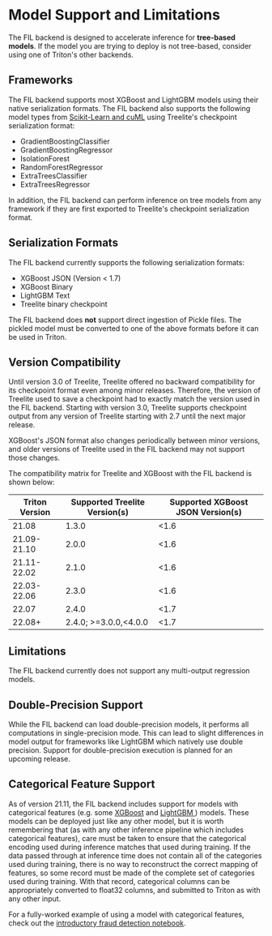 <!--
# Copyright (c) 2022, NVIDIA CORPORATION. All rights reserved.
#
# Redistribution and use in source and binary forms, with or without
# modification, are permitted provided that the following conditions
# are met:
#  * Redistributions of source code must retain the above copyright
#    notice, this list of conditions and the following disclaimer.
#  * Redistributions in binary form must reproduce the above copyright
#    notice, this list of conditions and the following disclaimer in the
#    documentation and/or other materials provided with the distribution.
#  * Neither the name of NVIDIA CORPORATION nor the names of its
#    contributors may be used to endorse or promote products derived
#    from this software without specific prior written permission.
#
# THIS SOFTWARE IS PROVIDED BY THE COPYRIGHT HOLDERS ``AS IS'' AND ANY
# EXPRESS OR IMPLIED WARRANTIES, INCLUDING, BUT NOT LIMITED TO, THE
# IMPLIED WARRANTIES OF MERCHANTABILITY AND FITNESS FOR A PARTICULAR
# PURPOSE ARE DISCLAIMED.  IN NO EVENT SHALL THE COPYRIGHT OWNER OR
# CONTRIBUTORS BE LIABLE FOR ANY DIRECT, INDIRECT, INCIDENTAL, SPECIAL,
# EXEMPLARY, OR CONSEQUENTIAL DAMAGES (INCLUDING, BUT NOT LIMITED TO,
# PROCUREMENT OF SUBSTITUTE GOODS OR SERVICES; LOSS OF USE, DATA, OR
# PROFITS; OR BUSINESS INTERRUPTION) HOWEVER CAUSED AND ON ANY THEORY
# OF LIABILITY, WHETHER IN CONTRACT, STRICT LIABILITY, OR TORT
# (INCLUDING NEGLIGENCE OR OTHERWISE) ARISING IN ANY WAY OUT OF THE USE
# OF THIS SOFTWARE, EVEN IF ADVISED OF THE POSSIBILITY OF SUCH DAMAGE.
-->

# Model Support and Limitations
The FIL backend is designed to accelerate inference for **tree-based models**.
If the model you are trying to deploy is not tree-based, consider using one of
Triton's other backends.

## Frameworks
The FIL backend supports most XGBoost and LightGBM models using their native
serialization formats. The FIL backend also supports the following model types
from [Scikit-Learn and cuML](docs/sklearn_and_cuml.md) using Treelite's checkpoint serialization format:

- GradientBoostingClassifier
- GradientBoostingRegressor
- IsolationForest
- RandomForestRegressor
- ExtraTreesClassifier
- ExtraTreesRegressor

In addition, the FIL backend can perform inference on tree models from any
framework if they are first exported to Treelite's checkpoint serialization
format.

## Serialization Formats
The FIL backend currently supports the following serialization formats:

- XGBoost JSON (Version < 1.7)
- XGBoost Binary
- LightGBM Text
- Treelite binary checkpoint

The FIL backend does **not** support direct ingestion of Pickle files. The
pickled model must be converted to one of the above formats before it can be
used in Triton.

## Version Compatibility
Until version 3.0 of Treelite, Treelite offered no backward compatibility
for its checkpoint format even among minor releases. Therefore, the version
of Treelite used to save a checkpoint had to exactly match the version used in
the FIL backend. Starting with version 3.0, Treelite supports checkpoint
output from any version of Treelite starting with 2.7 until the next major
release.

XGBoost's JSON format also changes periodically between minor versions, and
older versions of Treelite used in the FIL backend may not support those
changes.

The compatibility matrix for Treelite and XGBoost with the FIL backend is
shown below:

| Triton Version | Supported Treelite Version(s) | Supported XGBoost JSON Version(s) |
| -------------- | ----------------------------- | --------------------------------- |
| 21.08          | 1.3.0                         | <1.6                              |
| 21.09-21.10    | 2.0.0                         | <1.6                              |
| 21.11-22.02    | 2.1.0                         | <1.6                              |
| 22.03-22.06    | 2.3.0                         | <1.6                              |
| 22.07          | 2.4.0                         | <1.7                              |
| 22.08+         | 2.4.0; >=3.0.0,<4.0.0         | <1.7                              |

## Limitations
The FIL backend currently does not support any multi-output regression models.

## Double-Precision Support
While the FIL backend can load double-precision models, it performs all
computations in single-precision mode. This can lead to slight differences in
model output for frameworks like LightGBM which natively use double precision.
Support for double-precision execution is planned for an upcoming release.

## Categorical Feature Support
As of version 21.11, the FIL backend includes support for models with
categorical features (e.g. some
[XGBoost](https://xgboost.readthedocs.io/en/stable/tutorials/categorical.html) and [LightGBM ](https://lightgbm.readthedocs.io/en/latest/Advanced-Topics.html#categorical-feature-support)) models.
These models can be deployed just like any other model, but it is worth
remembering that (as with any other inference pipeline which includes
categorical features), care must be taken to ensure that the categorical
encoding used during inference matches that used during training. If the data
passed through at inference time does not contain all of the categories used
during training, there is no way to reconstruct the correct mapping of
features, so some record must be made of the complete set of categories used
during training. With that record, categorical columns can be appropriately
converted to float32 columns, and submitted to Triton as with any other input.

For a fully-worked example of using a model with categorical features, check
out the [introductory fraud detection notebook](https://nbviewer.org/github/triton-inference-server/fil_backend/blob/main/notebooks/categorical-fraud-detection/Fraud_Detection_Example.ipynb).
